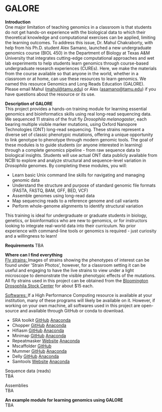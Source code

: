 # GALORE
<b>Introduction</b>  
One major limitation of teaching genomics in a classroom is that students do not get hands-on experience with the biological data to which their theoretical knowledge and computational exercises can be applied, limiting the learning outcomes. To address this issue, Dr. Mahul Chakraborty, with help from his Ph.D. student Alex Samano, launched a new undergraduate genomics course (BIOL 450) in the Department of Biology at Texas A&M University that integrates cutting-edge computational approaches and wet lab experiments to help students learn genomics through course-based undergraduate research experiences (CUREs). Here, we make the materials from the course available so that anyone in the world, whether in a classroom or at home, can use these resources to learn genomics. We named this resource Genomics and Long Reads Education (GALORE). Please email Mahul (mahul@tamu.edu) or Alex (asamano@tamu.edu) if you have questions about the resource or its use.

<b>Description of GALORE</b>   
This project provides a hands-on training module for learning essential genomics and bioinformatics skills using real long-read sequencing data. We sequenced 11 strains of the fruit fly <i>Drosophila melanogaster</i>, each bearing multiple visible marker mutations, using Oxford Nanopore Technologies (ONT) long-read sequencing. These strains represent a diverse set of classic phenotypic mutations, offering a unique opportunity to link genotype to phenotype through modern genomic tools.
The goal of these modules is to guide students (or anyone interested in learning) through a complete genomics pipeline - from raw sequence data to biological insights. Students will use actual ONT data publicly available from NCBI to explore and analyze structural and sequence-level variation in <i>Drosophila</i> genomes.
By completing these modules, you will:
*   Learn basic Unix command line skills for navigating and managing genomic data
*   Understand the structure and purpose of standard genomic file formats (FASTA, FASTQ, BAM, GFF, BED, VCF)
*   Assemble genomes using long-read data
*   Map sequencing reads to a reference genome and call variants
*   Perform whole-genome alignments to identify structural variation

This training is ideal for undergraduate or graduate students in biology, genetics, or bioinformatics who are new to genomics, or for instructors looking to integrate real-world data into their curriculum. No prior experience with command-line tools or genomics is required - just curiosity and a willingness to learn!

<b>Requirements</b>
TBA
  
<b>Where can I find everything</b>  
<u>Fly strains: </u>
Images of strains showing the phenotypes of interest can be found under 'Strain Photos', however, for a classroom setting it can be useful and engaging to have the live strains to view under a light microscope to demonstrate the visible phenotypic effects of the mutations. All fly strains used in this project can be obtained from the [Bloomington Drosophila Stock Center](https://bdsc.indiana.edu/) for about $15 each. 

<u>Softwares: </u>
If a High Performance Computing resource is available at your institution, many of these programs will likely be available on it. However, if working on your own machine, all softwares used in this project are open-source and available through GitHub or conda to download.

*   SRA toolkit [GitHub](https://github.com/ncbi/sra-tools) [Anaconda](https://anaconda.org/bioconda/sra-tools)
*   Chopper [GitHub](https://github.com/wdecoster/chopper) [Anaconda](https://anaconda.org/bioconda/chopper)
*   Hifiasm [GitHub](https://github.com/chhylp123/hifiasm) [Anaconda](https://anaconda.org/bioconda/hifiasm)
*   Minimap [GitHub](https://github.com/lh3/minimap2) [Anaconda](https://anaconda.org/bioconda/minimap2)
*   Repeatmasker [Website](https://www.repeatmasker.org/RepeatMasker/) [Anaconda](https://anaconda.org/bioconda/repeatmasker)
*   Mscaffolder [GitHub](https://github.com/mahulchak/mscaffolder)
*   Mummer [GitHub](https://github.com/mummer4/mummer) [Anaconda](https://anaconda.org/bioconda/mummer4)
*   Delly [GitHub](https://github.com/dellytools/delly) [Anaconda](https://anaconda.org/bioconda/delly)
*   Samtools [Website](https://www.htslib.org/) [Anaconda](https://anaconda.org/bioconda/samtools)


Sequence data (reads)  
TBA  

Assemblies  
TBA

<b>An example module for learning genomics using GALORE</b>  
TBA  
